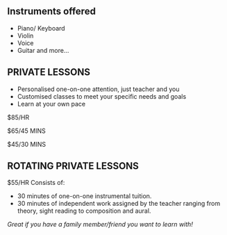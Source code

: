 ## Instruments offered
* Piano/ Keyboard
* Violin
* Voice
* Guitar
and more...

## PRIVATE LESSONS

* Personalised one-on-one attention, just teacher and you
* Customised classes to meet your specific needs and goals
* Learn at your own pace

$85/HR

$65/45 MINS

$45/30 MINS

## ROTATING PRIVATE LESSONS
$55/HR
Consists of:
- 30 minutes of one-on-one instrumental tuition.
- 30 minutes of independent work assigned by the teacher ranging from theory, sight reading to composition and aural.

*Great if you have a family member/friend you want to learn with!*
